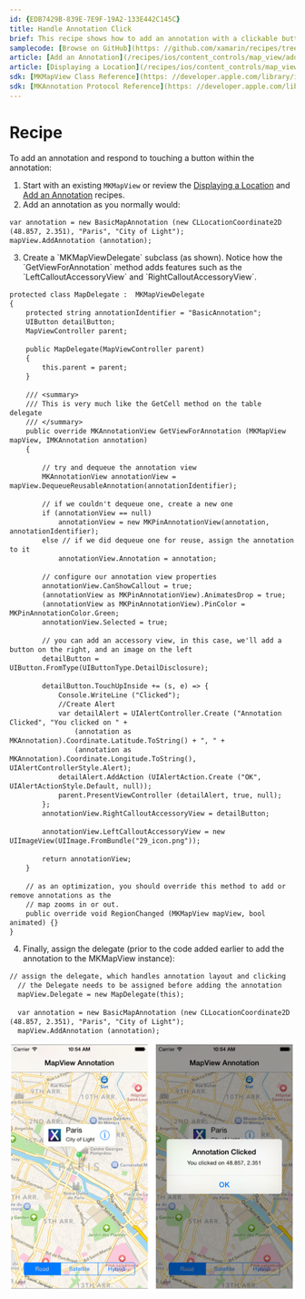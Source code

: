 ```yaml
---
id: {EDB7429B-839E-7E9F-19A2-133E442C145C}  
title: Handle Annotation Click  
brief: This recipe shows how to add an annotation with a clickable button to a map.  
samplecode: [Browse on GitHub](https: //github.com/xamarin/recipes/tree/master/ios/content_controls/map_view/handle_annotation_click)  
article: [Add an Annotation](/recipes/ios/content_controls/map_view/add_an_annotation_to_a_map)  
article: [Displaying a Location](/recipes/ios/content_controls/map_view/display_device_location)  
sdk: [MKMapView Class Reference](https: //developer.apple.com/library/ios/#documentation/MapKit/Reference/MKMapView_Class/MKMapView/MKMapView.html)  
sdk: [MKAnnotation Protocol Reference](https: //developer.apple.com/library/ios/documentation/MapKit/Reference/MKAnnotation_Protocol/)  
---
```


<a name="Recipe" class="injected"></a>


# Recipe

To add an annotation and respond to touching a button within the
annotation: 

1.  Start with an existing `MKMapView` or review the  [Displaying a Location](/recipes/ios/content_controls/map_view/display_device_location) and  [Add an Annotation](/recipes/ios/content_controls/map_view/add_an_annotation_to_a_map) recipes.
2.  Add an annotation as you normally would: 


```
var annotation = new BasicMapAnnotation (new CLLocationCoordinate2D (48.857, 2.351), "Paris", "City of Light");
mapView.AddAnnotation (annotation);
```

<ol start="3">
	<li>Create a `MKMapViewDelegate` subclass (as shown). Notice how the `GetViewForAnnotation` method adds features such as the `LeftCalloutAccessoryView` and `RightCalloutAccessoryView`. </li>
</ol>


```
protected class MapDelegate :  MKMapViewDelegate
{
	protected string annotationIdentifier = "BasicAnnotation";
	UIButton detailButton;
	MapViewController parent;

	public MapDelegate(MapViewController parent)
	{
		this.parent = parent;
	}

	/// <summary>
	/// This is very much like the GetCell method on the table delegate
	/// </summary>
	public override MKAnnotationView GetViewForAnnotation (MKMapView mapView, IMKAnnotation annotation)
	{

		// try and dequeue the annotation view
		MKAnnotationView annotationView = mapView.DequeueReusableAnnotation(annotationIdentifier);
		
		// if we couldn't dequeue one, create a new one
		if (annotationView == null)
			annotationView = new MKPinAnnotationView(annotation, annotationIdentifier);
		else // if we did dequeue one for reuse, assign the annotation to it
			annotationView.Annotation = annotation;
     
		// configure our annotation view properties
		annotationView.CanShowCallout = true;
		(annotationView as MKPinAnnotationView).AnimatesDrop = true;
		(annotationView as MKPinAnnotationView).PinColor = MKPinAnnotationColor.Green;
		annotationView.Selected = true;
		
		// you can add an accessory view, in this case, we'll add a button on the right, and an image on the left
		detailButton = UIButton.FromType(UIButtonType.DetailDisclosure);

		detailButton.TouchUpInside += (s, e) => { 
			Console.WriteLine ("Clicked");
			//Create Alert
			var detailAlert = UIAlertController.Create ("Annotation Clicked", "You clicked on " + 
				(annotation as MKAnnotation).Coordinate.Latitude.ToString() + ", " +
				(annotation as MKAnnotation).Coordinate.Longitude.ToString(), UIAlertControllerStyle.Alert);
			detailAlert.AddAction (UIAlertAction.Create ("OK", UIAlertActionStyle.Default, null));
			parent.PresentViewController (detailAlert, true, null); 
		};
		annotationView.RightCalloutAccessoryView = detailButton;
		
		annotationView.LeftCalloutAccessoryView = new UIImageView(UIImage.FromBundle("29_icon.png"));
		
		return annotationView;
	}
	
	// as an optimization, you should override this method to add or remove annotations as the 
	// map zooms in or out.
	public override void RegionChanged (MKMapView mapView, bool animated) {}
}
```

<ol start="4">
	<li>Finally, assign the delegate (prior to the code added earlier to add the annotation to the MKMapView instance):  </li>
</ol>


```
// assign the delegate, which handles annotation layout and clicking
  // the Delegate needs to be assigned before adding the annotation
  mapView.Delegate = new MapDelegate(this);

  var annotation = new BasicMapAnnotation (new CLLocationCoordinate2D (48.857, 2.351), "Paris", "City of Light");
  mapView.AddAnnotation (annotation);
```

 [ ![](Images/MapOverlayClick.png)](Images/MapOverlayClick.png)